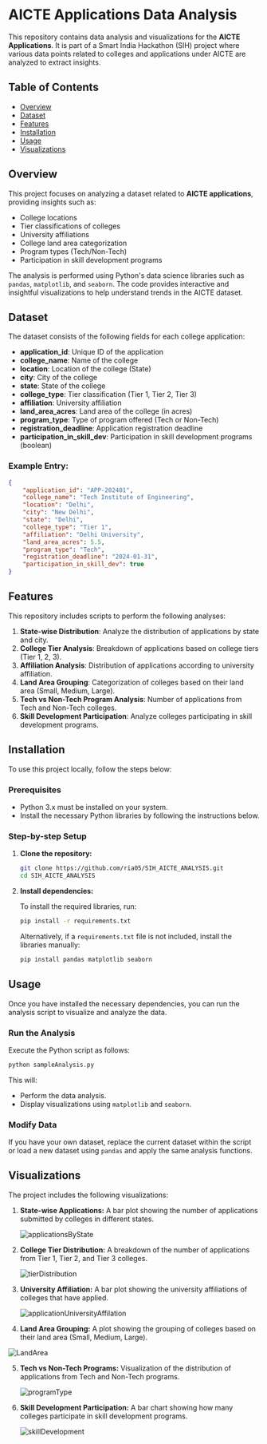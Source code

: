 
# AICTE Applications Data Analysis

This repository contains data analysis and visualizations for the **AICTE Applications**. It is part of a Smart India Hackathon (SIH) project where various data points related to colleges and applications under AICTE are analyzed to extract insights.

## Table of Contents

- [Overview](#overview)
- [Dataset](#dataset)
- [Features](#features)
- [Installation](#installation)
- [Usage](#usage)
- [Visualizations](#visualizations)


## Overview

This project focuses on analyzing a dataset related to **AICTE applications**, providing insights such as:
- College locations
- Tier classifications of colleges
- University affiliations
- College land area categorization
- Program types (Tech/Non-Tech)
- Participation in skill development programs

The analysis is performed using Python's data science libraries such as `pandas`, `matplotlib`, and `seaborn`. The code provides interactive and insightful visualizations to help understand trends in the AICTE dataset.

## Dataset

The dataset consists of the following fields for each college application:

- **application_id**: Unique ID of the application
- **college_name**: Name of the college
- **location**: Location of the college (State)
- **city**: City of the college
- **state**: State of the college
- **college_type**: Tier classification (Tier 1, Tier 2, Tier 3)
- **affiliation**: University affiliation
- **land_area_acres**: Land area of the college (in acres)
- **program_type**: Type of program offered (Tech or Non-Tech)
- **registration_deadline**: Application registration deadline
- **participation_in_skill_dev**: Participation in skill development programs (boolean)

### Example Entry:

```json
{
    "application_id": "APP-202401",
    "college_name": "Tech Institute of Engineering",
    "location": "Delhi",
    "city": "New Delhi",
    "state": "Delhi",
    "college_type": "Tier 1",
    "affiliation": "Delhi University",
    "land_area_acres": 5.5,
    "program_type": "Tech",
    "registration_deadline": "2024-01-31",
    "participation_in_skill_dev": true
}
```

## Features

This repository includes scripts to perform the following analyses:

1. **State-wise Distribution**: Analyze the distribution of applications by state and city.
2. **College Tier Analysis**: Breakdown of applications based on college tiers (Tier 1, 2, 3).
3. **Affiliation Analysis**: Distribution of applications according to university affiliation.
4. **Land Area Grouping**: Categorization of colleges based on their land area (Small, Medium, Large).
5. **Tech vs Non-Tech Program Analysis**: Number of applications from Tech and Non-Tech colleges.
6. **Skill Development Participation**: Analyze colleges participating in skill development programs.

## Installation

To use this project locally, follow the steps below:

### Prerequisites

- Python 3.x must be installed on your system.
- Install the necessary Python libraries by following the instructions below.

### Step-by-step Setup

1. **Clone the repository:**

   ```bash
   git clone https://github.com/ria05/SIH_AICTE_ANALYSIS.git
   cd SIH_AICTE_ANALYSIS
   ```

2. **Install dependencies:**

   To install the required libraries, run:

   ```bash
   pip install -r requirements.txt
   ```

   Alternatively, if a `requirements.txt` file is not included, install the libraries manually:

   ```bash
   pip install pandas matplotlib seaborn
   ```

## Usage

Once you have installed the necessary dependencies, you can run the analysis script to visualize and analyze the data.

### Run the Analysis

Execute the Python script as follows:

```bash
python sampleAnalysis.py
```

This will:
- Perform the data analysis.
- Display visualizations using `matplotlib` and `seaborn`.

### Modify Data

If you have your own dataset, replace the current dataset within the script or load a new dataset using `pandas` and apply the same analysis functions.

## Visualizations

The project includes the following visualizations:

1. **State-wise Applications:**
   A bar plot showing the number of applications submitted by colleges in different states.

   ![applicationsByState](https://github.com/user-attachments/assets/acff6779-40ff-4403-a4e3-d70ee617722b)


2. **College Tier Distribution:**
   A breakdown of the number of applications from Tier 1, Tier 2, and Tier 3 colleges.

   ![tierDistribution](https://github.com/user-attachments/assets/1d881d32-1f4e-49c6-b90b-4a1508c5f035)


3. **University Affiliation:**
   A bar plot showing the university affiliations of colleges that have applied.

   ![applicationUniversityAffilation](https://github.com/user-attachments/assets/52ff2c8f-662c-46c8-a4af-066ec3fabbbe)


4. **Land Area Grouping:**
   A plot showing the grouping of colleges based on their land area (Small, Medium, Large).

  ![LandArea](https://github.com/user-attachments/assets/5c1ab9e2-de42-431c-83d5-e13308a8375b)


5. **Tech vs Non-Tech Programs:**
   Visualization of the distribution of applications from Tech and Non-Tech programs.

   ![programType](https://github.com/user-attachments/assets/91d615a6-019f-48f4-901c-ae7b71d10b6a)


6. **Skill Development Participation:**
   A bar chart showing how many colleges participate in skill development programs.

   ![skillDevelopment](https://github.com/user-attachments/assets/cf14c7ea-bf94-4b45-9f47-d985ab90fb2d)


